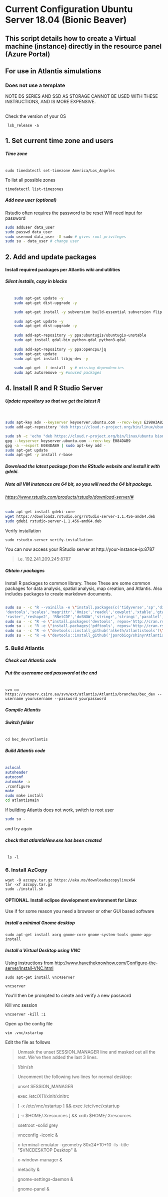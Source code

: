 # Current Configuration Ubuntu Server 18.04 (Bionic Beaver)
## This script details how to create a Virtual machine (instance) directly in the resource panel (Azure Portal)
## For use in Atlantis simulations
### Does not use a template
 NOTE DS SERIES AND SSD AS STORAGE CANNOT BE USED WITH THESE INSTRUCTIONS, AND IS MORE EXPENSIVE. 
##
Check the version of your OS

     lsb_release -a

## 1. Set current time zone and users
##### Time zone
#
    sudo timedatectl set-timezone America/Los_Angeles

To list all possible zones
    
    timedatectl list-timezones


##### Add new user (optional)
Rstudio often requires the password to be reset
Will need input for password
``` sh
sudo adduser data_user
sudo passwd data_user 
sudo usermod data_user -G sudo # gives root privileges
sudo su - data_user # change user
```

## 2. Add and update packages
#### Install required packages per Atlantis wiki and utilities
##### Silent installs, copy in blocks
#
```sh
    sudo apt-get update -y
    sudo apt-get dist-upgrade -y

    sudo apt-get install -y subversion build-essential subversion flip autoconf libnetcdf-dev libxml2-dev libproj-dev lsscsi cdo nco libudunits2-dev curl gdebi-core libssl-dev openssl libapparmor1 libv8-dev libgeos-dev libgdal-dev libproj-dev proj-bin proj-data rpm ntp ntpdate gdal-bin libproj12 libproj-dev libgdal-dev libgeo-proj4-perl libgeos++-dev python2.7 python-pip python-dev libpoppler-cpp-dev htop libprotobuf-dev protobuf-compiler librsvg2-dev libx11-dev mesa-common-dev libglu1-mesa-dev texlive-latex-extra libcairo2 libcairo2-dev netcdf-bin
    
    sudo apt-get update -y
    sudo apt-get dist-upgrade -y
    
    sudo add-apt-repository -y ppa:ubuntugis/ubuntugis-unstable
    sudo apt install gdal-bin python-gdal python3-gdal
    
    sudo add-apt-repository -y ppa:opencpu/jq
    sudo apt-get update
    sudo apt-get install libjq-dev -y
    
    sudo apt-get -f install -y # missing dependencies
    sudo apt autoremove -y #unused packages
```        

## 4. Install R and R Studio Server

##### Update repository so that we get the latest R
#
```sh

sudo apt-key adv --keyserver keyserver.ubuntu.com --recv-keys E298A3A825C0D65DFD57CBB651716619E084DAB9
sudo add-apt-repository 'deb https://cloud.r-project.org/bin/linux/ubuntu bionic-cran35/'

sudo sh -c 'echo "deb https://cloud.r-project.org/bin/linux/ubuntu bionic-cran35/" >> /etc/apt/sources.list'
gpg --keyserver keyserver.ubuntu.com --recv-key E084DAB9
gpg -a --export E084DAB9 | sudo apt-key add -
sudo apt-get update
sudo apt-get -y install r-base

```
##### Download the latest package from the RStudio website and install it with gdebi.
##### Note all VM instances are 64 bit, so you will need the 64 bit package.
###### https://www.rstudio.com/products/rstudio/download-server/# 

```sh
sudo apt-get install gdebi-core
wget https://download2.rstudio.org/rstudio-server-1.1.456-amd64.deb
sudo gdebi rstudio-server-1.1.456-amd64.deb

```
Verify installation
    
    sudo rstudio-server verify-installation

You can now access your RStudio server at http://your-instance-ip:8787

> i.e. 192.241.209.245:8787

##### Obtain r packages
Install R packages to common library. These 
These are some common packages for data analysis, spatial analysis, map creation, and Atlantis. Also includes packages to create markdown documents.
```sh

sudo su - -c "R --vainilla -e \"install.packages(c('tidyverse','sp','dismo', 'data.table', 'XML','jsonlite','httr','rvest', 'knitr','rgdal','proj4','ggthemes','ggmap','RColorBrewer','RNetCDF','readr', 'classInt','rgeos','maps','maptools','knitcitations','plotrix','gridExtra',
'devtools','scales','magrittr','Hmisc','readxl','cowplot','xtable','gtable',
'raster','reshape2', 'RNetCDF','doSNOW','stringr','stringi','parallel','future'), repos = 'http://cran.rstudio.com/')\""
sudo su - -c "R -e \"install.packages('devtools', repos='http://cran.rstudio.com/')\""
sudo su - -c "R -e \"install.packages('pdftools', repos='http://cran.rstudio.com/')\""
sudo su - -c "R -e \"devtools::install_github('alketh/atlantistools')\""
sudo su - -c "R -e \"devtools::install_github('jporobicg/shinyrAtlantis')\""

```

### 5. Build Atlantis

##### Check out Atlantis code
##### Put the username and password at the end
#
    svn co https://svnserv.csiro.au/svn/ext/atlantis/Atlantis/branches/bec_dev --username yourusername --password yourpassword 

##### Compile Atlantis
##### Switch folder 
#
    cd bec_dev/atlantis
##### Build Atlantis code
#

```sh 
aclocal
autoheader
autoconf
automake -a
./configure
make
sudo make install
cd atlantismain
```


If building Atlantis does not work, switch to root user
```sh
sudo su -
```
and try again

##### check that atlantisNew.exe has been created
#
     ls -l
     
     
### 6. Install AzCopy

    wget -O azcopy.tar.gz https://aka.ms/downloadazcopylinux64
    tar -xf azcopy.tar.gz
    sudo ./install.sh
    
   
#### OPTIONAL. Install eclipse development environment for Linux

Use if for some reason you need a browser or other GUI based software 

##### Install a minimal Gnome desktop

    sudo apt-get install xorg gnome-core gnome-system-tools gnome-app-install

##### Install a Virtual Desktop using VNC
Using instructions from http://www.havetheknowhow.com/Configure-the-server/Install-VNC.html

    sudo apt-get install vnc4server

    vncserver

You'll then be prompted to create and verify a new password

Kill vnc session

    vncserver -kill :1

Open up the config file

    vim .vnc/xstartup

Edit the file as follows

> Unmask the unset SESSION_MANAGER line and masked out all the rest. We've then added the last 3 lines.

> !/bin/sh

> Uncomment the following two lines for normal desktop:

> unset SESSION_MANAGER

> exec /etc/X11/xinit/xinitrc

> [ -x /etc/vnc/xstartup ] && exec /etc/vnc/xstartup

> [ -r $HOME/.Xresources ] && xrdb $HOME/.Xresources

> xsetroot -solid grey

> vncconfig -iconic &

> x-terminal-emulator -geometry 80x24+10+10 -ls -title "$VNCDESKTOP Desktop" &

> x-window-manager &

> metacity &

> gnome-settings-daemon &

> gnome-panel &

